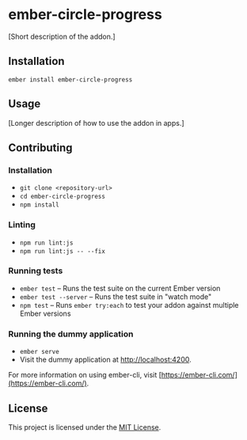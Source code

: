 ember-circle-progress
==============================================================================

[Short description of the addon.]

Installation
------------------------------------------------------------------------------

```
ember install ember-circle-progress
```


Usage
------------------------------------------------------------------------------

[Longer description of how to use the addon in apps.]


Contributing
------------------------------------------------------------------------------

### Installation

* `git clone <repository-url>`
* `cd ember-circle-progress`
* `npm install`

### Linting

* `npm run lint:js`
* `npm run lint:js -- --fix`

### Running tests

* `ember test` – Runs the test suite on the current Ember version
* `ember test --server` – Runs the test suite in "watch mode"
* `npm test` – Runs `ember try:each` to test your addon against multiple Ember versions

### Running the dummy application

* `ember serve`
* Visit the dummy application at [http://localhost:4200](http://localhost:4200).

For more information on using ember-cli, visit [https://ember-cli.com/](https://ember-cli.com/).

License
------------------------------------------------------------------------------

This project is licensed under the [MIT License](LICENSE.md).
